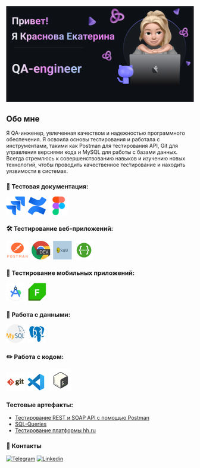 <img src="https://raw.githubusercontent.com/KKatrin22/KKatrin22/refs/heads/main/assets/banner.png"/>

## Обо мне

Я QA-инженер, увлеченная качеством и надежностью программного обеспечения. Я освоила основы тестирования и работала с инструментами, такими как Postman для тестирования API, Git для управления версиями кода и MySQL для работы с базами данных.
Всегда стремлюсь к совершенствованию навыков и изучению новых технологий, чтобы проводить качественное тестирование и находить уязвимости в системах.

### 📁 Тестовая документация:

<div>
   <img src="https://raw.githubusercontent.com/KKatrin22/KKatrin22/refs/heads/main/icons/jira.png" title="Jira" alt="Jira" width="50" height="50"/>&nbsp     
   <img src="https://raw.githubusercontent.com/KKatrin22/KKatrin22/refs/heads/main/icons/confluence.png" title="Confluence" ait="Confluence" width="50" height="50"/>&nbsp         
   <img src="https://raw.githubusercontent.com/KKatrin22/KKatrin22/refs/heads/main/icons/figma.png" title="Figma" ait="Figma" width="50" height="50"/>&nbsp 
<div>

### 🛠 Тестирование веб-приложений:

<div>
   <img src="https://raw.githubusercontent.com/KKatrin22/KKatrin22/refs/heads/main/icons/postman.png" title="Postman" alt="postman" width="60" height="50"/>&nbsp  
   <img src="https://raw.githubusercontent.com/KKatrin22/KKatrin22/refs/heads/main/icons/devtools.png"  title="devtools" alt="devtools" width="50" height="50"/>&nbsp  
   <img src="https://raw.githubusercontent.com/KKatrin22/KKatrin22/refs/heads/main/icons/SoapUI.png" title="SoapUI" alt="SoapUI" width="50" height="50"/>&nbsp  
   <img src="https://raw.githubusercontent.com/KKatrin22/KKatrin22/refs/heads/main/icons/swagger.png" title="Swagger" alt="Swagger" width="50" height="50"/>&nbsp  
 <div>

### 📱 Тестирование мобильных приложений:

<dev>
    <img src="https://raw.githubusercontent.com/KKatrin22/KKatrin22/refs/heads/main/icons/Android_Studio.png" title="Android-studio" alt="Android-studio" width="50" height="50"/>&nbsp  
    <img src="https://raw.githubusercontent.com/KKatrin22/KKatrin22/refs/heads/main/icons/Fiddler.png" title="Fiddler" alt="Fiddler" width="50" height="50"/>&nbsp  
<dev>

### 💾 Работа с данными:

<dev>
    <img src="https://raw.githubusercontent.com/KKatrin22/KKatrin22/refs/heads/main/icons/mysql.png" title="MySQL" alt="MySQL" width="50" height="50"/>&nbsp  
    <img src="https://raw.githubusercontent.com/KKatrin22/KKatrin22/refs/heads/main/icons/postgresql.png" title="PostgreSQL" alt="PostgreSQL" width="50" height="50"/>&nbsp  
<dev>

### ✏️ Работа с кодом:

<dev>
    <img src="https://raw.githubusercontent.com/KKatrin22/KKatrin22/refs/heads/main/icons/git.png" title="Cit" alt="Git" width="50" height="50"/>&nbsp   
    <img src="https://raw.githubusercontent.com/KKatrin22/KKatrin22/refs/heads/main/icons/vs-code.png" title="vscode" alt="vscode" width="50" height="50"/>&nbsp   
    <img src="https://raw.githubusercontent.com/KKatrin22/KKatrin22/refs/heads/main/icons/bash.png" title="Git bash" alt="Git bash" width="60" height="60"/>&nbsp    
<dev>

### Тестовые артефакты:

- [Тестирование REST и SOAP API с помощью Postman](https://github.com/KKatrin22/api_testing)
- [SQL-Queries](https://github.com/KKatrin22/SQL-Queries)
- [Тестирование платформы hh.ru](https://github.com/KKatrin22/web_testing)

### 💬 Контакты

<dev>   
    <a href="https://t.me/Krasnova_Kati">
        <img src="https://cdn-icons-png.flaticon.com/512/2111/2111646.png" width="50" height="50" alt="Telegram"></a>    
    <a href="https://linkedin.com/in/ekaterina-krasnova">  
        <img src="https://cdn-icons-png.flaticon.com/512/174/174857.png" width="50" height="50" alt="Linkedin"></a>
<dev>
